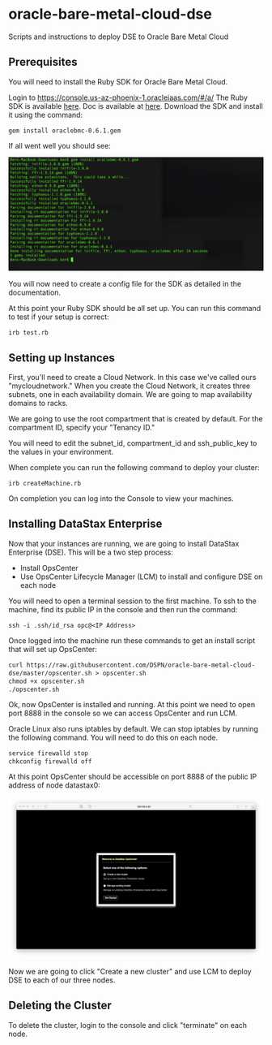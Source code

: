 # oracle-bare-metal-cloud-dse
Scripts and instructions to deploy DSE to Oracle Bare Metal Cloud

## Prerequisites

You will need to install the Ruby SDK for Oracle Bare Metal Cloud.

Login to https://console.us-az-phoenix-1.oracleiaas.com/#/a/  The Ruby SDK is available [here](https://docs.us-az-phoenix-1.oracleiaas.com/tools/ruby/latest/download/oraclebmc-0.6.1.gem).  Doc is available at [here](https://docs.us-az-phoenix-1.oracleiaas.com/tools/ruby/latest/frames.html).  Download the SDK and install it using the command:

    gem install oraclebmc-0.6.1.gem

If all went well you should see:

![](./img/geminstall.png)

You will now need to create a config file for the SDK as detailed in the documentation.

At this point your Ruby SDK should be all set up.  You can run this command to test if your setup is correct:

    irb test.rb

## Setting up Instances

First, you'll need to create a Cloud Network.  In this case we've called ours "mycloudnetwork."  When you create the Cloud Network, it creates three subnets, one in each availability domain.  We are going to map availability domains to racks.

We are going to use the root compartment that is created by default.  For the compartment ID, specify your "Tenancy ID."

You will need to edit the subnet_id, compartment_id and ssh_public_key to the values in your environment.

When complete you can run the following command to deploy your cluster:

    irb createMachine.rb
    
On completion you can log into the Console to view your machines.

## Installing DataStax Enterprise

Now that your instances are running, we are going to install DataStax Enterprise (DSE).  This will be a two step process:
* Install OpsCenter
* Use OpsCenter Lifecycle Manager (LCM) to install and configure DSE on each node

You will need to open a terminal session to the first machine.  To ssh to the machine, find its public IP in the console and then run the command:

    ssh -i .ssh/id_rsa opc@<IP Address>

Once logged into the machine run these commands to get an install script that will set up OpsCenter:

    curl https://raw.githubusercontent.com/DSPN/oracle-bare-metal-cloud-dse/master/opscenter.sh > opscenter.sh
    chmod +x opscenter.sh
    ./opscenter.sh

Ok, now OpsCenter is installed and running.  At this point we need to open port 8888 in the console so we can access OpsCenter and run LCM.

Oracle Linux also runs iptables by default.  We can stop iptables by running the following command.  You will need to do this on each node.

    service firewalld stop
    chkconfig firewalld off
    
At this point OpsCenter should be accessible on port 8888 of the public IP address of node datastax0:

![](./img/welcometoopscenter.png)

Now we are going to click "Create a new cluster" and use LCM to deploy DSE to each of our three nodes.

## Deleting the Cluster

To delete the cluster, login to the console and click "terminate" on each node.
